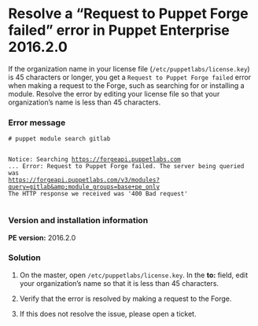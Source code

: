 # Resolve a “Request to Puppet Forge failed” error in Puppet Enterprise 2016.2.0
<p>If the organization name in your license file (<code>/etc/puppetlabs/license.key</code>) is 45 characters or longer, you get a <code>Request to Puppet Forge failed</code> error when making a request to the Forge, such as searching for or installing a module. Resolve the error by editing your license file so that your organization’s name is less than 45 characters.</p>
<h3 id="error-message">Error message</h3>
<pre><code># puppet module search gitlab

Notice: Searching https://forgeapi.puppetlabs.com ...
Error: Request to Puppet Forge failed.
The server being queried was https://forgeapi.puppetlabs.com/v3/modules?query=gitlab&amp;module_groups=base+pe_only
The HTTP response we received was '400 Bad request'</code></pre>
<h3 id="version-and-installation-information">Version and installation information</h3>
<p><strong>PE version:</strong> 2016.2.0</p>
<h3 id="solution">Solution</h3>
<ol style="list-style-type: decimal;">
<li>
<p>On the master, open <code>/etc/puppetlabs/license.key</code>. In the <strong>to:</strong> field, edit your organization’s name so that it is less than 45 characters.</p>
</li>
<li>
<p>Verify that the error is resolved by making a request to the Forge.</p>
</li>
<li>
<p>If this does not resolve the issue, please open a ticket.</p>
</li>
</ol>
